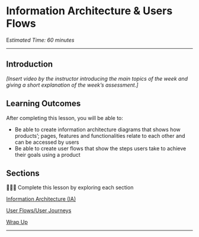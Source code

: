 # Information Architecture & Users Flows

E*stimated Time: 60 minutes*

---

## Introduction

*[Insert video by the instructor introducing the main topics of the week and giving a short explanation of the week’s assessment.]*


## **Learning Outcomes**

After completing this lesson, you will be able to:

- Be able to create information architecture diagrams that shows how products’; pages, features and functionalities relate to each other and can be accessed by users 
- Be able to create user flows that show the steps users take to achieve their goals using a product


## Sections

<aside>

👩🏿‍🏫 Complete this lesson by exploring each section

</aside>

[Information Architecture (IA)](lessons/userflows/ia.md)

[User Flows/User Journeys](lessons/userflows/userflows.md)

[Wrap Up](lessons/useflows/wrap-up.md)

---
